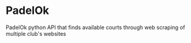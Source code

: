 # PadelOk
 PadelOk python API that finds available courts through web scraping of multiple club's websites
